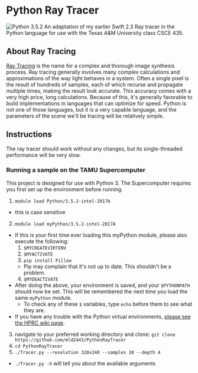 # Python Ray Tracer
![Python 3.5.2](https://img.shields.io/badge/Python-3.5.2-brightgreen.svg)
An adaptation of my earlier Swift 2.3 Ray tracer in the Python language for use with the Texas A&M University class CSCE 435.

## About Ray Tracing
[Ray Tracing](https://en.wikipedia.org/wiki/Ray_tracing_(graphics)) is the name for a complex and thorough image synthesis process. Ray tracing generally involves many complex calculations and approximations of the way light behaves in a system. Often a single pixel is the result of hundreds of samples, each of which recurse and propagate multiple times, making the result look accurate. This accuracy comes with a very high price, long calculations. Because of this, it's generally favorable to build implementations in languages that can optimize for speed. Python is not one of those languages, but it is a very capable language, and the parameters of the scene we'll be tracing will be relatively simple.

## Instructions
The ray tracer should work without any changes, but its single-threaded performance will be very slow.

### Running a sample on the TAMU Supercomputer
This project is designed for use with Python 3. The Supercomputer requires you first set up the environment before running.

1. `module load Python/3.5.2-intel-2017A`
  * this is case sensitive
2. `module load myPython/3.5.2-intel-2017A`
  * If this is your first time ever loading this myPython module, please also execute the following:
    1. `$MYCREATEVIRTENV`
    2. `$MYACTIVATE`
    3. `pip install Pillow`
      * Pip may complain that it's not up to date. This shouldn't be a problem.
    4. `$MYDEACTIVATE`
  * After doing the above, your environment is saved, and your `$PYTHONPATH` should now be set. This will be remembered the next time you load the same `myPython` module.
    * To check any of these `$` variables, type `echo` before them to see what they are.
  * If you have any trouble with the Python virtual environments, [please see the HPRC wiki page](https://hprc.tamu.edu/wiki/index.php/SW:Python#User_installed_using_virtual_environments).
3. navigate to your preferred working directory and clone: `git clone https://github.com/mld2443/PythonRayTracer`
4. `cd PythonRayTracer`
5. `./Tracer.py --resolution 320x240 --samples 10 --depth 4`
  * `./Tracer.py -h` will tell you about the available arguments
